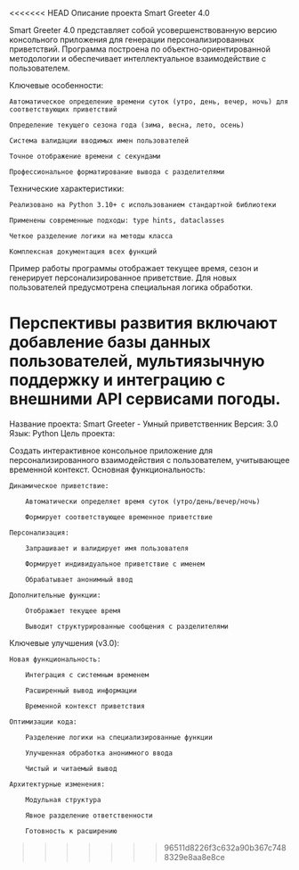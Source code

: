 <<<<<<< HEAD
Описание проекта Smart Greeter 4.0

Smart Greeter 4.0 представляет собой усовершенствованную версию консольного приложения для генерации персонализированных приветствий. Программа построена по объектно-ориентированной методологии и обеспечивает интеллектуальное взаимодействие с пользователем.

Ключевые особенности:

    Автоматическое определение времени суток (утро, день, вечер, ночь) для соответствующих приветствий

    Определение текущего сезона года (зима, весна, лето, осень)

    Система валидации вводимых имен пользователей

    Точное отображение времени с секундами

    Профессиональное форматирование вывода с разделителями

Технические характеристики:

    Реализовано на Python 3.10+ с использованием стандартной библиотеки

    Применены современные подходы: type hints, dataclasses

    Четкое разделение логики на методы класса

    Комплексная документация всех функций

Пример работы программы отображает текущее время, сезон и генерирует персонализированное приветствие. Для новых пользователей предусмотрена специальная логика обработки.

Перспективы развития включают добавление базы данных пользователей, мультиязычную поддержку и интеграцию с внешними API сервисами погоды.
=======
Название проекта: Smart Greeter - Умный приветственник
Версия: 3.0
Язык: Python 
Цель проекта:

Создать интерактивное консольное приложение для персонализированного взаимодействия с пользователем, учитывающее временной контекст.
Основная функциональность:

    Динамическое приветствие:

        Автоматически определяет время суток (утро/день/вечер/ночь)

        Формирует соответствующее временное приветствие

    Персонализация:

        Запрашивает и валидирует имя пользователя

        Формирует индивидуальное приветствие с именем

        Обрабатывает анонимный ввод

    Дополнительные функции:

        Отображает текущее время

        Выводит структурированные сообщения с разделителями

Ключевые улучшения (v3.0):

    Новая функциональность:

        Интеграция с системным временем

        Расширенный вывод информации

        Временной контекст приветствия

    Оптимизации кода:

        Разделение логики на специализированные функции

        Улучшенная обработка анонимного ввода

        Чистый и читаемый вывод

    Архитектурные изменения:

        Модульная структура

        Явное разделение ответственности

        Готовность к расширению
>>>>>>> 96511d8226f3c632a90b367c7488329e8aa8e8ce
